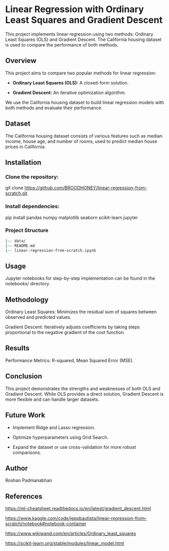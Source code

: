 # Linear Regression with Ordinary Least Squares and Gradient Descent

This project implements linear regression using two methods: Ordinary Least Squares (OLS) and Gradient Descent. The California housing dataset is used to compare the performance of both methods.

## Overview

This project aims to compare two popular methods for linear regression:

* **Ordinary Least Squares (OLS):** A closed-form solution.

* **Gradient Descent:** An iterative optimization algorithm.

We use the California housing dataset to build linear regression models with both methods and evaluate their performance.

## Dataset

The <a src = "https://www.kaggle.com/datasets/camnugent/california-housing-prices">California housing dataset</a> consists of various features such as median income, house age, and number of rooms, used to predict median house prices in California.

## Installation

### Clone the repository:

git clone https://github.com/BROODHONEY/linear-regression-from-scratch.git

### Install dependencies:

pip install pandas numpy matplotlib seaborn scikit-learn jupyter

### Project Structure

```bash
|-- data/
|-- README.md
|-- linear-regression-from-scratch.ipynb
```

## Usage

Jupyter notebooks for step-by-step implementation can be found in the notebooks/ directory.

## Methodology

Ordinary Least Squares: Minimizes the residual sum of squares between observed and predicted values.

Gradient Descent: Iteratively adjusts coefficients by taking steps proportional to the negative gradient of the cost function.

## Results

Performance Metrics: R-squared, Mean Squared Error (MSE).

## Conclusion

This project demonstrates the strengths and weaknesses of both OLS and Gradient Descent. While OLS provides a direct solution, Gradient Descent is more flexible and can handle larger datasets.

## Future Work

* Implement Ridge and Lasso regression.

* Optimize hyperparameters using Grid Search.

* Expand the dataset or use cross-validation for more robust comparisons.

## Author

Roshan Padmanabhan

## References

https://ml-cheatsheet.readthedocs.io/en/latest/gradient_descent.html

https://www.kaggle.com/code/jeppbautista/linear-regression-from-scratch/notebook#notebook-container

https://www.wikiwand.com/en/articles/Ordinary_least_squares

https://scikit-learn.org/stable/modules/linear_model.html


